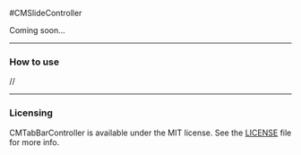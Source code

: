 #CMSlideController

Coming soon...

---
### How to use
//

---
### Licensing

CMTabBarController is available under the MIT license. See the <a href="http://raw.github.com/mureev/CMTabBarController/master/LICENSE">LICENSE</a> file for more info.

